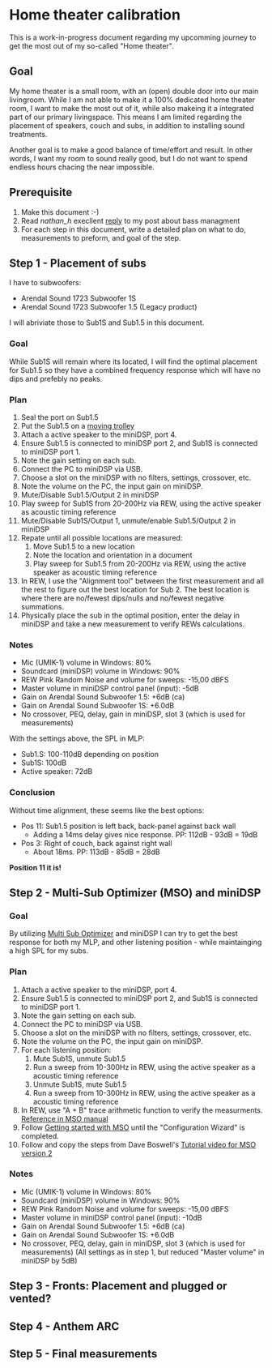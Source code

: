 # Home theater calibration

This is a work-in-progress document regarding my upcomming journey to get the
most out of my so-called "Home theater".

## Goal

My home theater is a small room, with an (open) double door into our main
livingroom. While I am not able to make it a 100% dedicated home theater room, I
want to make the most out of it, while also makeing it a integrated part of our
primary livingspace. This means I am limited regarding the placement of
speakers, couch and subs, in addition to installing sound treatments.

Another goal is to make a good balance of time/effort and result. In other
words, I want my room to sound really good, but I do not want to spend endless
hours chacing the near impossible.

## Prerequisite

1. Make this document :-)
2. Read *nathan_h* execllent [reply](https://www.avsforum.com/posts/63725174/) to
   my post about bass managment
3. For each step in this document, write a detailed plan on what to do,
   measurements to preform, and goal of the step.

## Step 1 - Placement of subs

I have to subwoofers:
- Arendal Sound 1723 Subwoofer 1S
- Arendal Sound 1723 Subwoofer 1.5 (Legacy product)

I will abriviate those to Sub1S and Sub1.5 in this document.

### Goal

While Sub1S will remain where its located, I will find the optimal placement for
Sub1.5 so they have a combined frequency response which will have no dips and
prefebly no peaks.

### Plan

1. Seal the port on Sub1.5
2. Put the Sub1.5 on a [moving
   trolley](https://www.biltema.no/en-no/car---mc/workshop-equipment/lifting-equipment/trolleys/moving-trolley-200-kg-2000040831)
3. Attach a active speaker to the miniDSP, port 4.
4. Ensure Sub1.5 is connected to miniDSP port 2, and Sub1S is connected to miniDSP port 1.
5. Note the gain setting on each sub.
6. Connect the PC to miniDSP via USB.
7. Choose a slot on the miniDSP with no filters, settings, crossover, etc.
8. Note the volume on the PC, the input gain on miniDSP.
9. Mute/Disable Sub1.5/Output 2 in miniDSP
9. Play sweep for Sub1S from 20-200Hz via REW, using the active speaker as
   acoustic timing reference
10. Mute/Disable Sub1S/Output 1, unmute/enable Sub1.5/Output 2 in miniDSP
11. Repate until all possible locations are measured:
    1. Move Sub1.5 to a new location
    2. Note the location and orientation in a document
    3. Play sweep for Sub1.5 from 20-200Hz via REW, using the active speaker as
       acoustic timing reference
12. In REW, I use the "Alignment tool" between the first measurement and all the
    rest to figure out the best location for Sub 2. The best location is where
    there are no/fewest dips/nulls and no/fewest negative summations.
13. Physically place the sub in the optimal position, enter the delay in
    miniDSP and take a new measurement to verify REWs calculations.

### Notes

- Mic (UMIK-1) volume in Windows: 80%
- Soundcard (miniDSP) volume in Windows: 90%
- REW Pink Random Noise and volume for sweeps: -15,00 dBFS
- Master volume in miniDSP control panel (input): -5dB
- Gain on Arendal Sound Subwoofer 1.5: +6dB (ca)
- Gain on Arendal Sound Subwoofer 1S: +6.0dB
- No crossover, PEQ, delay, gain in miniDSP, slot 3 (which is used for measurements)

With the settings above, the SPL in MLP:
- Sub1.S: 100-110dB depending on position
- Sub1S: 100dB
- Active speaker: 72dB

### Conclusion

Without time alignment, these seems like the best options:
- Pos 11: Sub1.5 position is left back, back-panel against back wall
    - Adding a 14ms delay gives nice response. PP: 112dB - 93dB = 19dB
- Pos 3: Right of couch, back against right wall
    - About 18ms. PP: 113dB - 85dB = 28dB

**Position 11 it is!**


## Step 2 - Multi-Sub Optimizer (MSO) and miniDSP

### Goal

By utilizing [Multi Sub Optimizer](https://www.andyc.diy-audio-engineering.org/mso/html/index.html) and miniDSP I can try to get the best response for both my MLP, and other listening position - while maintainging a high SPL for my subs.

### Plan

1. Attach a active speaker to the miniDSP, port 4.
2. Ensure Sub1.5 is connected to miniDSP port 2, and Sub1S is connected to miniDSP port 1.
3. Note the gain setting on each sub.
4. Connect the PC to miniDSP via USB.
5. Choose a slot on the miniDSP with no filters, settings, crossover, etc.
6. Note the volume on the PC, the input gain on miniDSP.
7. For each listening position:
    1. Mute Sub1S, unmute Sub1.5
    2. Run a sweep from 10-300Hz in REW, using the active speaker as a acoustic timing reference
    3. Unmute Sub1S, mute Sub1.5
    4. Run a sweep from 10-300Hz in REW, using the active speaker as a acoustic timing reference
8. In REW, use "A + B" trace arithmetic function to verify the measurments. [Reference in MSO manual](https://www.andyc.diy-audio-engineering.org/mso/html/reference-manual/getting-started-mso.html)
9. Follow [Getting started with MSO](https://www.andyc.diy-audio-engineering.org/mso/html/reference-manual/getting-started-mso.html) until the "Configuration Wizard" is completed.
10. Follow and copy the steps from Dave Boswell's [Tutorial video for MSO version 2](https://youtu.be/yrrE6Ygh67Q)

### Notes

- Mic (UMIK-1) volume in Windows: 80%
- Soundcard (miniDSP) volume in Windows: 90%
- REW Pink Random Noise and volume for sweeps: -15,00 dBFS
- Master volume in miniDSP control panel (input): -10dB
- Gain on Arendal Sound Subwoofer 1.5: +6dB (ca)
- Gain on Arendal Sound Subwoofer 1S: +6.0dB
- No crossover, PEQ, delay, gain in miniDSP, slot 3 (which is used for measurements)
(All settings as in step 1, but reduced "Master volume" in miniDSP by 5dB)

## Step 3 - Fronts: Placement and plugged or vented?
## Step 4 - Anthem ARC
## Step 5 - Final measurements
